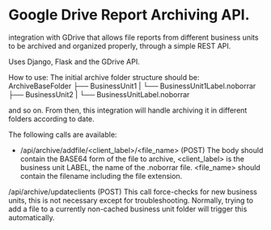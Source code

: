 # Google Drive Report Archiving API.
integration with GDrive that allows file reports from different business units to be archived and organized properly, through a simple REST API.

Uses Django, Flask and the GDrive API.

How to use:
The initial archive folder structure should be:
ArchiveBaseFolder
├── BusinessUnit1
| └── BusinessUnit1Label.noborrar
├── BusinessUnit2
| └── BusinessUnitLabel.noborrar

and so on. From then, this integration will handle archiving it in different folders according to date.

The following calls are available:

- /api/archive/addfile/<client_label>/<file_name> (POST)
The body should contain the BASE64 form of the file to archive, <client_label> is the business unit LABEL, the name of the .noborrar file. <file_name> should contain the filename including the file extension.

/api/archive/updateclients (POST)
This call force-checks for new business units, this is not necessary except for troubleshooting. Normally, trying to add a file to a currently non-cached business unit folder will trigger this automatically.


